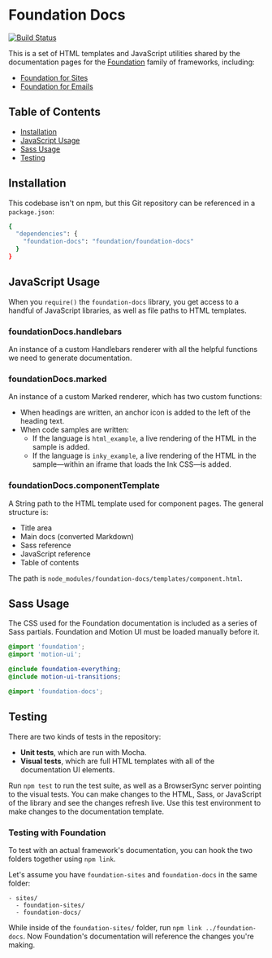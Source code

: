# Foundation Docs

[![Build Status](https://travis-ci.org/foundation/foundation-docs.svg?branch=master)](https://travis-ci.org/foundation/foundation-docs)

This is a set of HTML templates and JavaScript utilities shared by the documentation pages for the [Foundation](https://get.foundation) family of frameworks, including:

- [Foundation for Sites](https://get.foundation/sites)
- [Foundation for Emails](https://get.foundation/emails)

## Table of Contents

- [Installation](#installation)
- [JavaScript Usage](#javascript-usage)
- [Sass Usage](#sass-usage)
- [Testing](#testing)

## Installation

This codebase isn't on npm, but this Git repository can be referenced in a `package.json`:

```bash
{
  "dependencies": {
    "foundation-docs": "foundation/foundation-docs"
  }
}
```

## JavaScript Usage

When you `require()` the `foundation-docs` library, you get access to a handful of JavaScript libraries, as well as file paths to HTML templates.

### foundationDocs.handlebars

An instance of a custom Handlebars renderer with all the helpful functions we need to generate documentation.

### foundationDocs.marked

An instance of a custom Marked renderer, which has two custom functions:
- When headings are written, an anchor icon is added to the left of the heading text.
- When code samples are written:
  - If the language is `html_example`, a live rendering of the HTML in the sample is added.
  - If the language is `inky_example`, a live rendering of the HTML in the sample&mdash;within an iframe that loads the Ink CSS&mdash;is added.

### foundationDocs.componentTemplate

A String path to the HTML template used for component pages. The general structure is:

- Title area
- Main docs (converted Markdown)
- Sass reference
- JavaScript reference
- Table of contents

The path is `node_modules/foundation-docs/templates/component.html`.

## Sass Usage

The CSS used for the Foundation documentation is included as a series of Sass partials. Foundation and Motion UI must be loaded manually before it.

```scss
@import 'foundation';
@import 'motion-ui';

@include foundation-everything;
@include motion-ui-transitions;

@import 'foundation-docs';
```

## Testing

There are two kinds of tests in the repository:

- **Unit tests**, which are run with Mocha.
- **Visual tests**, which are full HTML templates with all of the documentation UI elements.

Run `npm test` to run the test suite, as well as a BrowserSync server pointing to the visual tests. You can make changes to the HTML, Sass, or JavaScript of the library and see the changes refresh live. Use this test environment to make changes to the documentation template.

### Testing with Foundation

To test with an actual framework's documentation, you can hook the two folders together using `npm link`.

Let's assume you have `foundation-sites` and `foundation-docs` in the same folder:

```
- sites/
  - foundation-sites/
  - foundation-docs/
```

While inside of the `foundation-sites/` folder, run `npm link ../foundation-docs`. Now Foundation's documentation will reference the changes you're making.
